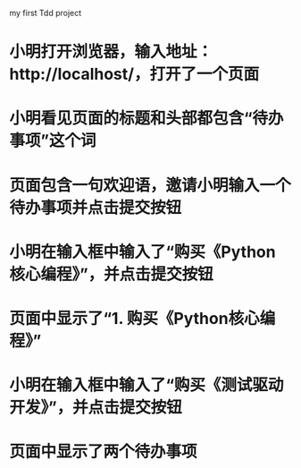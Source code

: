 my first Tdd project 
# 小明打开浏览器，输入地址：http://localhost/，打开了一个页面

# 小明看见页面的标题和头部都包含“待办事项”这个词

# 页面包含一句欢迎语，邀请小明输入一个待办事项并点击提交按钮

# 小明在输入框中输入了“购买《Python核心编程》”，并点击提交按钮

# 页面中显示了“1. 购买《Python核心编程》”

# 小明在输入框中输入了“购买《测试驱动开发》”，并点击提交按钮

# 页面中显示了两个待办事项
